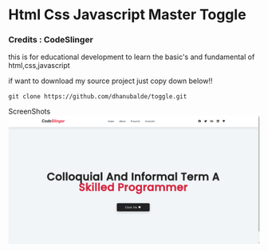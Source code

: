 # Html Css Javascript Master Toggle
### Credits :  CodeSlinger

this is for educational development to learn the basic's
and fundamental of html,css,javascript

if want to download my source project 
just copy down below!!

```shell
git clone https://github.com/dhanubalde/toggle.git
```

ScreenShots
<img src="./image/desktop.png" alt=""/>
